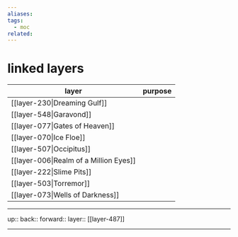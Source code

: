 ```yaml
---
aliases: 
tags:
  - moc
related:
---
```


# linked layers


| layer                                  | purpose |
| -------------------------------------- | ------- |
| [[layer-230\|Dreaming Gulf]]           |         |
| [[layer-548\|Garavond]]                |         |
| [[layer-077\|Gates of Heaven]]         |         |
| [[layer-070\|Ice Floe]]                |         |
| [[layer-507\|Occipitus]]               |         |
| [[layer-006\|Realm of a Million Eyes]] |         |
| [[layer-222\|Slime Pits]]              |         |
| [[layer-503\|Torremor]]                |         |
| [[layer-073\|Wells of Darkness]]       |         |


***

up:: 
back:: 
forward:: 
layer:: [[layer-487]]

***
